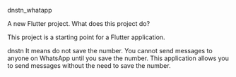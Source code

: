 dnstn_whatapp

A new Flutter project.
What does this project do?

This project is a starting point for a Flutter application.

dnstn It means do not save the number. You cannot send messages to anyone on WhatsApp until you save the number.
This application allows you to send messages without the need to save the number.
